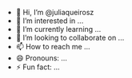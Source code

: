 - 👋 Hi, I’m @juliaqueirosz
- 👀 I’m interested in ...
- 🌱 I’m currently learning ...
- 💞️ I’m looking to collaborate on ...
- 📫 How to reach me ...
- 😄 Pronouns: ...
- ⚡ Fun fact: ...

<!---
juliaqueirosz/juliaqueirosz is a ✨ special ✨ repository because its `README.md` (this file) appears on your GitHub profile.
You can click the Preview link to take a look at your changes.
--->
